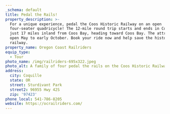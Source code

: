 ```yaml
---
_schema: default
title: Pedal the Rails!
property_description: >-
  For a unique experience, pedal the Coos Historic Railway on an open
  four-seater quadricycle! The 12-mile round trip starts and ends in Coquille,
  just 17 miles inland from Coos Bay, heading toward Coos Bay. The attraction is
  open May to early October. Book your ride now and help save the historic
  railway.
property_name: Oregon Coast Railriders
equip_type:
  - Tour
photo_name: /img/railriders-695x322.jpeg
photo_alt: A family of four pedal the rails on the Coos Historic Railway.
address:
  city: Coquille
  state: OR
  street: Sturdivant Park
  street2: 96955 Hwy 42S
  zip: '97423'
phone_local: 541-786-8205
website: https://ocrailriders.com/
---
```

